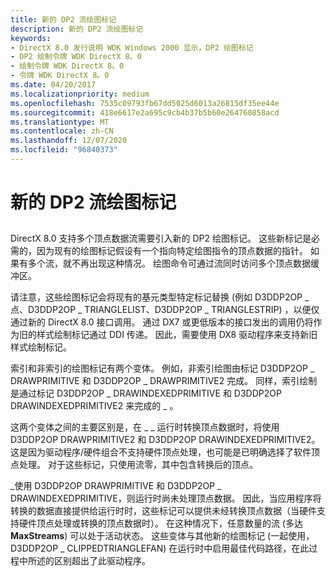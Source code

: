 ```yaml
---
title: 新的 DP2 流绘图标记
description: 新的 DP2 流绘图标记
keywords:
- DirectX 8.0 发行说明 WDK Windows 2000 显示，DP2 绘图标记
- DP2 绘制令牌 WDK DirectX 8。0
- 绘制令牌 WDK DirectX 8。0
- 令牌 WDK DirectX 8。0
ms.date: 04/20/2017
ms.localizationpriority: medium
ms.openlocfilehash: 7535c09793fb67dd5025d6013a26815df35ee44e
ms.sourcegitcommit: 418e6617e2a695c9cb4b37b5b60e264760858acd
ms.translationtype: MT
ms.contentlocale: zh-CN
ms.lasthandoff: 12/07/2020
ms.locfileid: "96840373"
---
```

# <a name="new-dp2-stream-drawing-tokens"></a>新的 DP2 流绘图标记


## <span id="ddk_new_dp2_stream_drawing_tokens_gg"></span><span id="DDK_NEW_DP2_STREAM_DRAWING_TOKENS_GG"></span>


DirectX 8.0 支持多个顶点数据流需要引入新的 DP2 绘图标记。 这些新标记是必需的，因为现有的绘图标记假设有一个指向特定绘图指令的顶点数据的指针。 如果有多个流，就不再出现这种情况。 绘图命令可通过流同时访问多个顶点数据缓冲区。

请注意，这些绘图标记会将现有的基元类型特定标记替换 (例如 D3DDP2OP \_ 点、D3DDP2OP \_ TRIANGLELIST、D3DDP2OP \_ TRIANGLESTRIP) ，以便仅通过新的 DirectX 8.0 接口调用。 通过 DX7 或更低版本的接口发出的调用仍将作为旧的样式绘制标记通过 DDI 传递。 因此，需要使用 DX8 驱动程序来支持新旧样式绘制标记。

索引和非索引的绘图标记有两个变体。 例如，非索引绘图由标记 D3DDP2OP \_ DRAWPRIMITIVE 和 D3DDP2OP \_ DRAWPRIMITIVE2 完成。 同样，索引绘制是通过标记 D3DDP2OP \_ DRAWINDEXEDPRIMITIVE 和 D3DDP2OP DRAWINDEXEDPRIMITIVE2 来完成的 \_ 。

这两个变体之间的主要区别是，在 \_ \_ 运行时转换顶点数据时，将使用 D3DDP2OP DRAWPRIMITIVE2 和 D3DDP2OP DRAWINDEXEDPRIMITIVE2。 这是因为驱动程序/硬件组合不支持硬件顶点处理，也可能是已明确选择了软件顶点处理。 对于这些标记，只使用流零，其中包含转换后的顶点。

\_使用 D3DDP2OP DRAWPRIMITIVE 和 D3DDP2OP \_ DRAWINDEXEDPRIMITIVE，则运行时尚未处理顶点数据。 因此，当应用程序将转换的数据直接提供给运行时时，这些标记可以提供未经转换顶点数据（当硬件支持硬件顶点处理或转换的顶点数据时）。 在这种情况下，任意数量的流 (多达 **MaxStreams**) 可以处于活动状态。 这些变体与其他新的绘图标记 (一起使用，D3DDP2OP \_ CLIPPEDTRIANGLEFAN) 在运行时中启用最佳代码路径，在此过程中所述的区别超出了此驱动程序。

 

 





